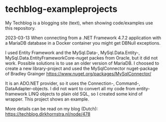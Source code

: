 # techblog-exampleprojects
My Techblog is a blogging site (text), when showing code/examples use this repository.

2023-03-13  When connecting from a .NET Framework 4.7.2 application with a MariaDB database in a Docker container you might get DBNull exceptions.

I used Entity Framework and the MySql.Data-, MySql.Data.Entity-, MySql.Data.EntityFrameworkCore-nuget packes from Oracle, but it did not work.
Possible solutions is to use an older version of MariaDB. 
I choosed to create a new library-project and used the MySqlConnector nuget-package of Bradley Grainger
https://www.nuget.org/packages/MySqlConnector/

It is an ADO.NET provider, so it uses the Connection-, Command-, DataAdapter-objects. I did not want to convert all my code from entity-framework LINQ objects to plain old SQL, so
I created some kind of wrapper. This project shows an example.

More details can be read on my blog (Dutch):
https://techblog.dirkhornstra.nl/node/478